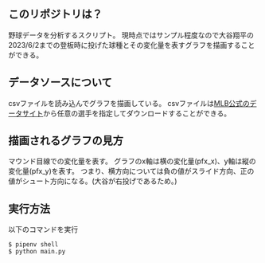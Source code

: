 ## このリポジトリは？
野球データを分析するスクリプト。
現時点ではサンプル程度なので大谷翔平の2023/6/2までの登板時に投げた球種とその変化量を表すグラフを描画することができる。

## データソースについて
csvファイルを読み込んでグラフを描画している。
csvファイルは[MLB公式のデータサイト](https://baseballsavant.mlb.com/statcast_search)から任意の選手を指定してダウンロードすることができる。

## 描画されるグラフの見方
マウンド目線での変化量を表す。
グラフのx軸は横の変化量(pfx_x)、y軸は縦の変化量(pfx_y)を表す。
つまり、横方向については負の値がスライド方向、正の値がシュート方向になる。(大谷が右投げであるため。)

## 実行方法
以下のコマンドを実行
```
$ pipenv shell
$ python main.py
```